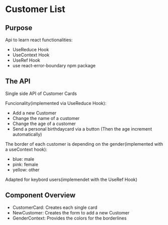 # Customer List

## Purpose

Api to learn react functionalities:
- UseReduce Hook
- UseContext Hook
- UseRef Hook
- use react-error-boundary npm package

## The API

Single side API of Customer Cards

Funcionality(implemented via UseReduce Hook):
- Add a new Customer
- Change the name of a customer
- Change the age of a customer
- Send a personal birthdaycard via a button (Then the age increment automatically) 

The border of each customer is depending on the gender(implemented with a useContext hook):
- blue: male
- pink: female
- yellow: other

Adapted for keybord users(implemendet with the UseRef Hook)

## Component Overview

- CustomerCard: Creates each single card
- NewCustomer: Creates the form to add a new Customer
- GenderContext: Provides the colors for the borderlines
 